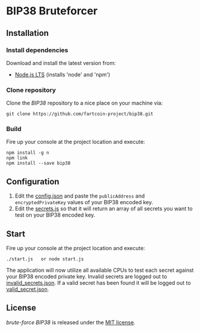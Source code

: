 BIP38 Bruteforcer
=================
## Installation

### Install dependencies

Download and install the latest version from:

* [Node.js LTS](https://nodejs.org/en/download/) (installs 'node' and 'npm')

### Clone repository

Clone the *BIP38* repository to a nice place on your machine via:

    git clone https://github.com/fartcoin-project/bip38.git
	
### Build

Fire up your console at the project location and execute:

    npm install -g n
    npm link
	npm install --save bip38
	
## Configuration

1. Edit the [config.json](./config.json) and paste the `publicAddress` and `encryptedPrivateKey` values of your BIP38 encoded key.
2. Edit the [secrets.js](./secrets.js) so that it will return an array of all secrets you want to test on your BIP38 encoded key.

## Start

Fire up your console at the project location and execute:

    ./start.js   or node start.js

The application will now utilize all available CPUs to test each secret against your BIP38 encoded private key. 
Invalid secrets are logged out to [invalid_secrets.json](./invalid_secrets.json). 
If a valid secret has been found it will be logged out to [valid_secret.json](./valid_secret.json).

License
-------
*brute-force BIP38* is released under the [MIT license](https://opensource.org/licenses/MIT).
